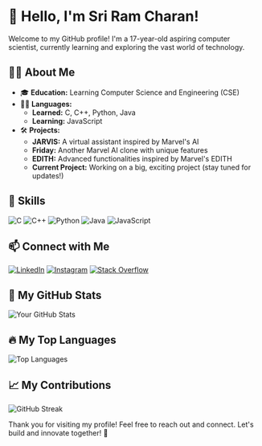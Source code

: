 # 👋 Hello, I'm Sri Ram Charan!


Welcome to my GitHub profile! I'm a 17-year-old aspiring computer scientist, currently learning and exploring the vast world of technology.

## 👨‍💻 About Me

- 🎓 **Education:** Learning Computer Science and Engineering (CSE)
- 🧑‍💼 **Languages:**
  - **Learned:** C, C++, Python, Java
  - **Learning:** JavaScript
- 🛠️ **Projects:**
  - **JARVIS:** A virtual assistant inspired by Marvel's AI
  - **Friday:** Another Marvel AI clone with unique features
  - **EDITH:** Advanced functionalities inspired by Marvel's EDITH
  - **Current Project:** Working on a big, exciting project (stay tuned for updates!)

## 🚀 Skills

![C](https://img.shields.io/badge/-C-00599C?logo=c&logoColor=white&style=for-the-badge)
![C++](https://img.shields.io/badge/-C++-00599C?logo=cplusplus&logoColor=white&style=for-the-badge)
![Python](https://img.shields.io/badge/-Python-3776AB?logo=python&logoColor=white&style=for-the-badge)
![Java](https://img.shields.io/badge/-Java-007396?logo=java&logoColor=white&style=for-the-badge)
![JavaScript](https://img.shields.io/badge/-JavaScript-F7DF1E?logo=javascript&logoColor=black&style=for-the-badge)

## 📫 Connect with Me

[![LinkedIn](https://img.shields.io/badge/-LinkedIn-0A66C2?logo=linkedin&logoColor=white&style=for-the-badge)](https://www.linkedin.com/in/sri-ram-charan-5533272b0/)
[![Instagram](https://img.shields.io/badge/-Instagram-E4405F?logo=instagram&logoColor=white&style=for-the-badge)](https://www.instagram.com/sri_ram___charan)
[![Stack Overflow](https://img.shields.io/badge/-Stack%20Overflow-F58025?logo=stackoverflow&logoColor=white&style=for-the-badge)](https://stackoverflow.com/users/19957884/black-hawk?tab=profile)

## 🌟 My GitHub Stats

![Your GitHub Stats](https://github-readme-stats.vercel.app/api?username=BlackHawk616&show_icons=true&theme=radical)

## 🔥 My Top Languages

![Top Languages](https://github-readme-stats.vercel.app/api/top-langs/?username=BlackHawk616&layout=compact&theme=radical)

## 📈 My Contributions

![GitHub Streak](https://github-readme-streak-stats.herokuapp.com/?user=BlackHawk616&theme=radical)

Thank you for visiting my profile! Feel free to reach out and connect. Let's build and innovate together! 🚀
